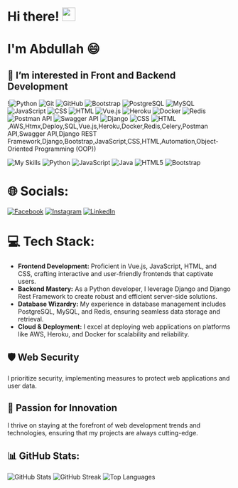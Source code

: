 # Hi there! <img src="https://raw.githubusercontent.com/iampavangandhi/iampavangandhi/master/gifs/Hi.gif" width="30px"> 

# I'm Abdullah 😄

## 👀 I’m interested in Front and Backend Development



  !![Python](https://img.shields.io/badge/Python-3670A0?style=flat-square&logo=python&logoColor=ffdd54) ![Git](https://img.shields.io/badge/Git-F05032?style=flat-square&logo=git&logoColor=white) ![GitHub](https://img.shields.io/badge/GitHub-181717?style=flat-square&logo=github&logoColor=white) ![Bootstrap](https://img.shields.io/badge/Bootstrap-563D7C?style=flat-square&logo=bootstrap&logoColor=white) ![PostgreSQL](https://img.shields.io/badge/PostgreSQL-336791?style=flat-square&logo=postgresql&logoColor=white) ![MySQL](https://img.shields.io/badge/MySQL-4479A1?style=flat-square&logo=mysql&logoColor=white) ![JavaScript](https://img.shields.io/badge/JavaScript-F7DF1E?style=flat-square&logo=javascript&logoColor=black) ![CSS](https://img.shields.io/badge/CSS3-1572B6?style=flat-square&logo=css3&logoColor=white) ![HTML](https://img.shields.io/badge/HTML5-E34F26?style=flat-square&logo=html5&logoColor=white) ![Vue.js](https://img.shields.io/badge/Vue.js-4FC08D?style=flat-square&logo=vue.js&logoColor=white) ![Heroku](https://img.shields.io/badge/Heroku-430098?style=flat-square&logo=heroku&logoColor=white) ![Docker](https://img.shields.io/badge/Docker-2496ED?style=flat-square&logo=docker&logoColor=white) ![Redis](https://img.shields.io/badge/Redis-DC382D?style=flat-square&logo=redis&logoColor=white) ![Postman API](https://img.shields.io/badge/Postman%20API-FF6C37?style=flat-square&logo=postman&logoColor=white) ![Swagger API](https://img.shields.io/badge/Swagger%20API-85EA2D?style=flat-square&logo=swagger&logoColor=black) ![Django](https://img.shields.io/badge/Django-092E20?style=flat-square&logo=django&logoColor=white) ![CSS](https://img.shields.io/badge/CSS3-1572B6?style=flat-square&logo=css3&logoColor=white) ![HTML](https://img.shields.io/badge/HTML5-E34F26?style=flat-square&logo=html5&logoColor=white),AWS,Htmx,Deploy,SQL,Vue.js,Heroku,Docker,Redis,Celery,Postman API,Swagger API,Django REST Framework,Django,Bootstrap,JavaScript,CSS,HTML,Automation,Object-Oriented Programming (OOP))

![My Skills](https://img.shields.io/badge/css3-%231572B6.svg?style=plastic&logo=css3&logoColor=white) ![Python](https://img.shields.io/badge/python-3670A0?style=plastic&logo=python&logoColor=ffdd54) ![JavaScript](https://img.shields.io/badge/javascript-%23323330.svg?style=plastic&logo=javascript&logoColor=%23F7DF1E) ![Java](https://img.shields.io/badge/java-%23ED8B00.svg?style=plastic&logo=java&logoColor=white) ![HTML5](https://img.shields.io/badge/html5-%23E34F26.svg?style=plastic&logo=html5&logoColor=white) ![Bootstrap](https://img.shields.io/badge/bootstrap-%23563D7C.svg?style=plastic&logo=bootstrap&logoColor=white) 

# 🌐 Socials:
[![Facebook](https://img.shields.io/badge/Facebook-%231877F2.svg?logo=Facebook&logoColor=white)](https://facebook.com/https://www.facebook.com/profile.php?id=100007615024761/) [![Instagram](https://img.shields.io/badge/Instagram-%23E4405F.svg?logo=Instagram&logoColor=white)](https://instagram.com/https://www.instagram.com/abdullahbakir/) [![LinkedIn](https://img.shields.io/badge/LinkedIn-%230077B5.svg?logo=linkedin&logoColor=white)](https://linkedin.com/in/https://www.linkedin.com/in/abdullah-bakir-809065273/) 

# 💻 Tech Stack:
- **Frontend Development:** Proficient in Vue.js, JavaScript, HTML, and CSS, crafting interactive and user-friendly frontends that captivate users.
- **Backend Mastery:** As a Python developer, I leverage Django and Django Rest Framework to create robust and efficient server-side solutions.
- **Database Wizardry:** My experience in database management includes PostgreSQL, MySQL, and Redis, ensuring seamless data storage and retrieval.
- **Cloud & Deployment:** I excel at deploying web applications on platforms like AWS, Heroku, and Docker for scalability and reliability.

## 🛡️ Web Security
I prioritize security, implementing measures to protect web applications and user data.

## 🌟 Passion for Innovation
I thrive on staying at the forefront of web development trends and technologies, ensuring that my projects are always cutting-edge.

## 📊 GitHub Stats:
![GitHub Stats](https://github-readme-stats.vercel.app/api?username=AbdullahBakir97&theme=dark&hide_border=true&include_all_commits=false&count_private=false)
![GitHub Streak](https://github-readme-streak-stats.herokuapp.com/?user=AbdullahBakir97&theme=dark&hide_border=true)
![Top Languages](https://github-readme-stats.vercel.app/api/top-langs/?username=AbdullahBakir97&theme=dark&hide_border=true&include_all_commits=false&count_private=false&layout=compact)